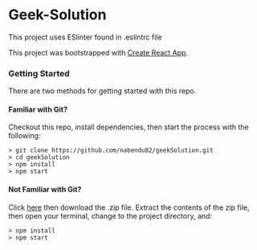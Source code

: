 # Geek-Solution

This project uses ESlinter found in .eslintrc file

This project was bootstrapped with [Create React App](https://github.com/facebookincubator/create-react-app).

### Getting Started

There are two methods for getting started with this repo.

#### Familiar with Git?
Checkout this repo, install dependencies, then start the process with the following:

```
> git clone https://github.com/nabendu82/geekSolution.git
> cd geekSolution
> npm install
> npm start
```

#### Not Familiar with Git?
Click [here](https://github.com/nabendu82/geekSolution/archive/master.zip) then download the .zip file.  Extract the contents of the zip file, then open your terminal, change to the project directory, and:

```
> npm install
> npm start
```


